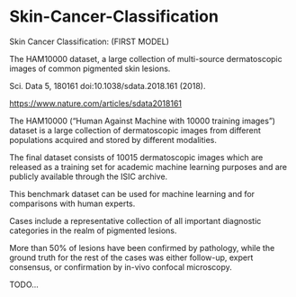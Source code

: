 # Skin-Cancer-Classification
Skin Cancer Classification: (FIRST MODEL)


The HAM10000 dataset, a large collection of multi-source dermatoscopic images of common pigmented skin lesions.

Sci. Data 5, 180161 doi:10.1038/sdata.2018.161 (2018).

https://www.nature.com/articles/sdata2018161

The HAM10000 (“Human Against Machine with 10000 training images”) dataset is a large collection of dermatoscopic images from different populations acquired and stored by different modalities.

The final dataset consists of 10015 dermatoscopic images which are released as a training set for academic machine learning purposes and are publicly available through the ISIC archive.

This benchmark dataset can be used for machine learning and for comparisons with human experts.

Cases include a representative collection of all important diagnostic categories in the realm of pigmented lesions.

More than 50% of lesions have been confirmed by pathology, while the ground truth for the rest of the cases was either follow-up, expert consensus, or confirmation by in-vivo confocal microscopy.

TODO...
